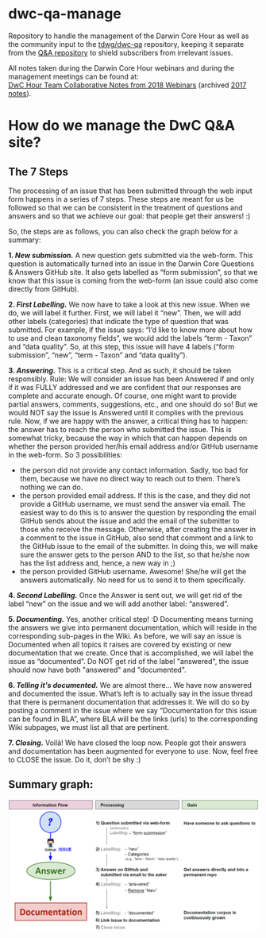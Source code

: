 # dwc-qa-manage
Repository to handle the management of the Darwin Core Hour as well as the community input to the [tdwg/dwc-qa](https://github.com/tdwg/dwc-qa) repository, keeping it separate from the [Q&A repository](https://github.com/tdwg/dwc-qa)  to shield subscribers from irrelevant issues.

All notes taken during the Darwin Core Hour webinars and during the management meetings can be found at:     
[DwC Hour Team Collaborative Notes from 2018 Webinars](https://docs.google.com/document/d/1rL6KwWSs8SiNmBjkXDeJgOI2QxqIFBE0X9p9NaiSSYM/edit#heading=h.kpyjvlet70pa) (archived [2017 notes](DarwinCoreHour_Notes_2017.pdf)).

# How do we manage the DwC Q&A site?
## The 7 Steps

The processing of an issue that has been submitted through the web input form happens in a series of 7 steps. These steps are meant for us be followed so that we can be consistent in the treatment of questions and answers and so that we achieve our goal: that people get their answers! :)

So, the steps are as follows, you can also check the graph below for a summary:

**1. _New submission._** A new question gets submitted via the web-form. This question is automatically turned into an issue in the Darwin Core Questions & Answers GitHub site. It also gets labelled as “form submission”, so that we know that this issue is coming from the web-form (an issue could also come directly from GitHub).

**2. _First Labelling._** We now have to take a look at this new issue. When we do, we will label it further. First, we will label it “new”. Then, we will add other labels (categories) that indicate the type of question that was submitted. For example, if the issue says: “I’d like to know more about how to use and clean taxonomy fields”, we would add the labels “term - Taxon” and “data quality”. So, at this step, this issue will have 4 labels (“form submission”, “new”, “term - Taxon” and “data quality”).

**3. _Answering._** This is a critical step. And as such, it should be taken responsibly. 
Rule: We will consider an issue has been Answered if and only if it was FULLY addressed and we are confident that our responses are complete and accurate enough.
Of course, one might want to provide partial answers, comments, suggestions, etc., and one should do so! But we would NOT say the issue is Answered until it complies with the previous rule.
Now, if we are happy with the answer, a critical thing has to happen: the answer has to reach the person who submitted the issue. This is somewhat tricky, because the way in which that can happen depends on whether the person provided her/his email address and/or GitHub username in the web-form. So 3 possibilities:
* the person did not provide any contact information. Sadly, too bad for them, because we have no direct way to reach out to them. There’s nothing we can do.
* the person provided email address. If this is the case, and they did not provide a GitHub username, we must send the answer via email. The easiest way to do this is to answer the question by responding the email GitHub sends about the issue and add the email of the submitter to those who receive the message. Otherwise, after creating the answer in a comment to the issue in GitHub, also send that comment and a link to the GitHub issue to the email of the submitter. In doing this, we will make sure the answer gets to the person AND to the list, so that he/she now has the list address and, hence, a new way in ;)
* the person provided GitHub username. Awesome! She/he will get the answers automatically. No need for us to send it to them specifically.

**4. _Second Labelling._** Once the Answer is sent out, we will get rid of the label “new” on the issue and we will add another label: “answered”.

**5. _Documenting._** Yes, another critical step! :D Documenting means turning the answers we give into permanent documentation, which will reside in the corresponding sub-pages in the Wiki. As before, we will say an issue is Documented when all topics it raises are covered by existing or new documentation that we create. Once that is accomplished, we will label the issue as “documented”. Do NOT get rid of the label "answered", the issue should now have both "answered" and "documented".

**6. _Telling it's documented._** We are almost there… We have now answered and documented the issue. What’s left is to actually say in the issue thread that there is permanent documentation that addresses it. We will do so by posting a comment in the issue where we say “Documentation for this issue can be found in BLA”, where BLA will be the links (urls) to the corresponding Wiki subpages, we must list all that are pertinent.

**7. _Closing._** Voilà! We have closed the loop now. People got their answers and documentation has been augmented for everyone to use. Now, feel free to CLOSE the issue. Do it, don’t be shy :)





## Summary graph:
![alt tag](https://github.com/VertNet/dwc-qa-manage/blob/master/ManagementWorkflow.png)
